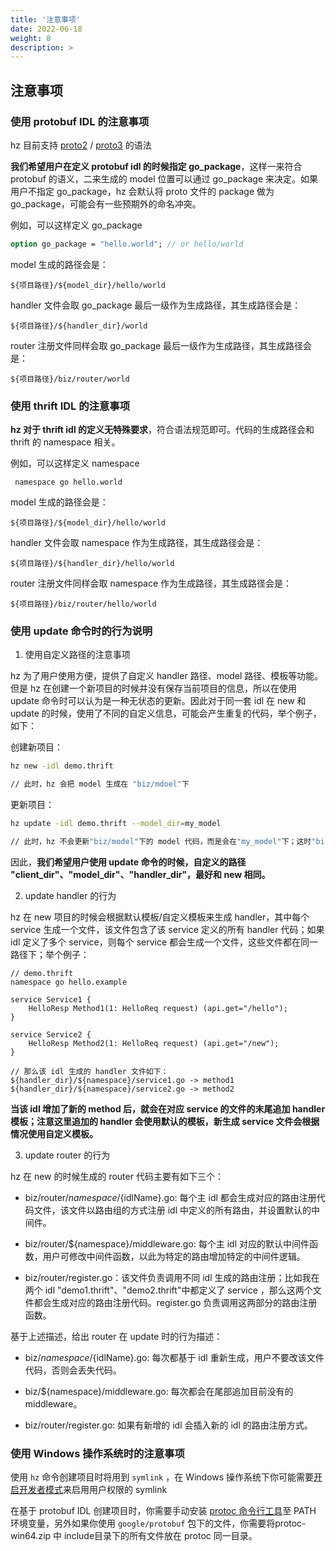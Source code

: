 ```yaml
---
title: '注意事项'
date: 2022-06-18
weight: 8
description: >
---
```

## 注意事项

### 使用 protobuf IDL 的注意事项

hz 目前支持 [proto2](https://developers.google.com/protocol-buffers/docs/proto) / [proto3](https://developers.google.com/protocol-buffers/docs/proto3) 的语法

**我们希望用户在定义 protobuf idl 的时候指定 go_package**，这样一来符合 protobuf 的语义，二来生成的 model 位置可以通过 go_package 来决定。如果用户不指定 go_package，hz 会默认将 proto 文件的 package 做为 go_package，可能会有一些预期外的命名冲突。

例如，可以这样定义 go_package

```protobuf
option go_package = "hello.world"; // or hello/world
```

model 生成的路径会是：

`${项目路径}/${model_dir}/hello/world`

handler 文件会取 go_package 最后一级作为生成路径，其生成路径会是：

`${项目路径}/${handler_dir}/world`

router 注册文件同样会取 go_package 最后一级作为生成路径，其生成路径会是：

`${项目路径}/biz/router/world`

### 使用 thrift IDL 的注意事项

**hz 对于 thrift idl 的定义无特殊要求**，符合语法规范即可。代码的生成路径会和 thrift 的 namespace 相关。

例如，可以这样定义 namespace

```thrift
 namespace go hello.world
```

model 生成的路径会是：

`${项目路径}/${model_dir}/hello/world`

handler 文件会取 namespace 作为生成路径，其生成路径会是：

`${项目路径}/${handler_dir}/hello/world`

router 注册文件同样会取 namespace 作为生成路径，其生成路径会是：

`${项目路径}/biz/router/hello/world`

### 使用 update 命令时的行为说明

1.  使用自定义路径的注意事项

hz 为了用户使用方便，提供了自定义 handler 路径、model 路径、模板等功能。但是 hz 在创建一个新项目的时候并没有保存当前项目的信息，所以在使用 update 命令时可以认为是一种无状态的更新。因此对于同一套 idl 在 new 和 update 的时候，使用了不同的自定义信息，可能会产生重复的代码，举个例子，如下：

创建新项目：

```bash
hz new -idl demo.thrift

// 此时，hz 会把 model 生成在 "biz/mdoel"下
```

更新项目：

```bash
hz update -idl demo.thrift --model_dir=my_model

// 此时，hz 不会更新"biz/model"下的 model 代码，而是会在"my_model"下；这时"biz/model"和"my_model"下的代码就会重复，且新生成的handler会依赖"my_model"，之前的handler会依赖"biz/model"，这时就需要用户手动删除&改动一些代码了。
```

因此，**我们希望用户使用 update 命令的时候，自定义的路径 "client_dir"、"model_dir"、"handler_dir"，最好和 new 相同。**

2.  update handler 的行为

hz 在 new 项目的时候会根据默认模板/自定义模板来生成 handler，其中每个 service 生成一个文件，该文件包含了该 service 定义的所有 handler 代码；如果 idl 定义了多个 service，则每个 service 都会生成一个文件，这些文件都在同一路径下；举个例子：

```thrift
// demo.thrift
namespace go hello.example

service Service1 {
    HelloResp Method1(1: HelloReq request) (api.get="/hello");
}

service Service2 {
    HelloResp Method2(1: HelloReq request) (api.get="/new");
}

// 那么该 idl 生成的 handler 文件如下：
${handler_dir}/${namespace}/service1.go -> method1
${handler_dir}/${namespace}/service2.go -> method2
```

**当该 idl 增加了新的 method 后，就会在对应 service 的文件的末尾追加 handler 模板；注意这里追加的 handler 会使用默认的模板，新生成 service 文件会根据情况使用自定义模板。**

3.  update router 的行为

hz 在 new 的时候生成的 router 代码主要有如下三个：

- biz/router/${namespace}/${idlName}.go: 每个主 idl 都会生成对应的路由注册代码文件，该文件以路由组的方式注册 idl 中定义的所有路由，并设置默认的中间件。

<!---->

- biz/router/${namespace}/middleware.go: 每个主 idl 对应的默认中间件函数，用户可修改中间件函数，以此为特定的路由增加特定的中间件逻辑。

<!---->

- biz/router/register.go：该文件负责调用不同 idl 生成的路由注册；比如我在两个 idl "demo1.thrift"、"demo2.thrift"中都定义了 service ，那么这两个文件都会生成对应的路由注册代码。register.go 负责调用这两部分的路由注册函数。

基于上述描述，给出 router 在 update 时的行为描述：

- biz/${namespace}/${idlName}.go: 每次都基于 idl 重新生成，用户不要改该文件代码，否则会丢失代码。

<!---->

- biz/${namespace}/middleware.go: 每次都会在尾部追加目前没有的 middleware。

<!---->

- biz/router/register.go: 如果有新增的 idl 会插入新的 idl 的路由注册方式。

### 使用 Windows 操作系统时的注意事项

使用 `hz` 命令创建项目时将用到 `symlink` ，在 Windows 操作系统下你可能需要[开启开发者模式](https://learn.microsoft.com/en-us/windows/apps/get-started/enable-your-device-for-development)来启用用户权限的 symlink

在基于 protobuf IDL 创建项目时，你需要手动安装 [protoc 命令行工具](https://github.com/protocolbuffers/protobuf/releases)至 PATH 环境变量，另外如果你使用 `google/protobuf` 包下的文件，你需要将protoc-win64.zip 中 include目录下的所有文件放在 protoc 同一目录。
